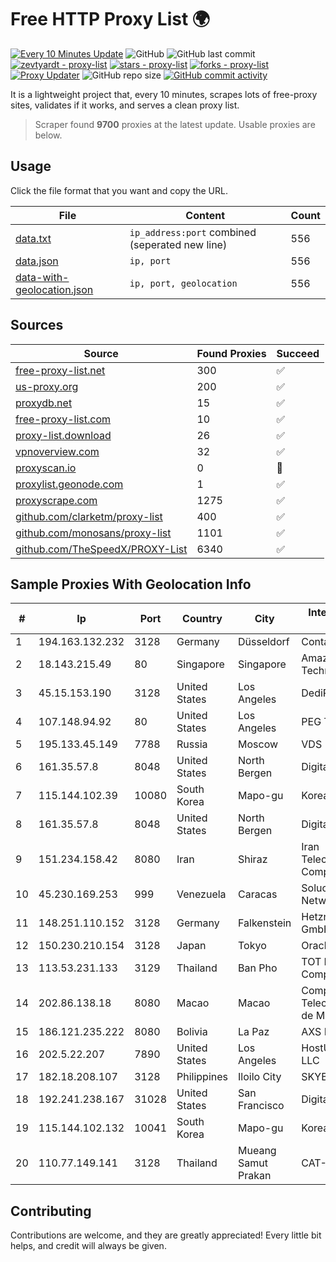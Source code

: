 
# Free HTTP Proxy List 🌍

[![Every 10 Minutes Update](https://github.com/mertguvencli/http-proxy-list/actions/workflows/main.yml/badge.svg?branch=main)](https://github.com/mertguvencli/http-proxy-list/actions/workflows/main.yml)
![GitHub](https://img.shields.io/github/license/mertguvencli/http-proxy-list)
![GitHub last commit](https://img.shields.io/github/last-commit/mertguvencli/http-proxy-list)
[![zevtyardt - proxy-list](https://img.shields.io/static/v1?label=zevtyardt&message=proxy-list&color=blue&logo=github)](https://github.com/zevtyardt/proxy-list "Go to GitHub repo")
[![stars - proxy-list](https://img.shields.io/github/stars/zevtyardt/proxy-list?style=social)](https://github.com/zevtyardt/proxy-list)
[![forks - proxy-list](https://img.shields.io/github/forks/zevtyardt/proxy-list?style=social)](https://github.com/zevtyardt/proxy-list)
[![Proxy Updater](https://github.com/zevtyardt/proxy-list/workflows/Proxy%20Updater/badge.svg)](https://github.com/zevtyardt/proxy-list/actions?query=workflow:"Proxy+Updater")
![GitHub repo size](https://img.shields.io/github/repo-size/zevtyardt/proxy-list)
[![GitHub commit activity](https://img.shields.io/github/commit-activity/m/zevtyardt/proxy-list?logo=commits)](https://github.com/zevtyardt/proxy-list/commits/main)

It is a lightweight project that, every 10 minutes, scrapes lots of free-proxy sites, validates if it works, and serves a clean proxy list.

> Scraper found **9700** proxies at the latest update. Usable proxies are below.

## Usage

Click the file format that you want and copy the URL.

|File|Content|Count|
|----|-------|-----|
|[data.txt](https://raw.githubusercontent.com/mertguvencli/http-proxy-list/main/proxy-list/data.txt)|`ip_address:port` combined (seperated new line)|556|
|[data.json](https://raw.githubusercontent.com/mertguvencli/http-proxy-list/main/proxy-list/data.json)|`ip, port`|556|
|[data-with-geolocation.json](https://raw.githubusercontent.com/mertguvencli/http-proxy-list/main/proxy-list/data-with-geolocation.json)|`ip, port, geolocation`|556|

## Sources

|Source|Found Proxies|Succeed|
|------|-------------|-------|
|[free-proxy-list.net](https://free-proxy-list.net)|300|✅|
|[us-proxy.org](https://www.us-proxy.org)|200|✅|
|[proxydb.net](http://proxydb.net)|15|✅|
|[free-proxy-list.com](https://free-proxy-list.com/?page=&port=&type%5B%5D=http&type%5B%5D=https&up_time=0&search=Search)|10|✅|
|[proxy-list.download](https://www.proxy-list.download/HTTP)|26|✅|
|[vpnoverview.com](https://vpnoverview.com/privacy/anonymous-browsing/free-proxy-servers)|32|✅|
|[proxyscan.io](https://www.proxyscan.io)|0|🚫|
|[proxylist.geonode.com](https://proxylist.geonode.com/api/proxy-list?limit=300&page=1&sort_by=lastChecked&sort_type=desc&protocols=http,https)|1|✅|
|[proxyscrape.com](https://api.proxyscrape.com/v2/?request=displayproxies&protocol=http&timeout=10000&country=all&ssl=all&anonymity=all)|1275|✅|
|[github.com/clarketm/proxy-list](https://raw.githubusercontent.com/clarketm/proxy-list/master/proxy-list-raw.txt)|400|✅|
|[github.com/monosans/proxy-list](https://raw.githubusercontent.com/monosans/proxy-list/main/proxies/http.txt)|1101|✅|
|[github.com/TheSpeedX/PROXY-List](https://raw.githubusercontent.com/TheSpeedX/PROXY-List/master/http.txt)|6340|✅|


## Sample Proxies With Geolocation Info

|#|Ip|Port|Country|City|Internet Service Provider|
|-|--|----|-------|----|-------------------------|
|1|194.163.132.232|3128|Germany|Düsseldorf|Contabo GmbH|
|2|18.143.215.49|80|Singapore|Singapore|Amazon Technologies Inc.|
|3|45.15.153.190|3128|United States|Los Angeles|DediPath|
|4|107.148.94.92|80|United States|Los Angeles|PEG TECH INC|
|5|195.133.45.149|7788|Russia|Moscow|VDS|
|6|161.35.57.8|8048|United States|North Bergen|DigitalOcean, LLC|
|7|115.144.102.39|10080|South Korea|Mapo-gu|Korea Telecom|
|8|161.35.57.8|8048|United States|North Bergen|DigitalOcean, LLC|
|9|151.234.158.42|8080|Iran|Shiraz|Iran Telecommunication Company PJS|
|10|45.230.169.253|999|Venezuela|Caracas|Soluciones DCN Network C.A|
|11|148.251.110.152|3128|Germany|Falkenstein|Hetzner Online GmbH|
|12|150.230.210.154|3128|Japan|Tokyo|Oracle Corporation|
|13|113.53.231.133|3129|Thailand|Ban Pho|TOT Public Company Limited|
|14|202.86.138.18|8080|Macao|Macao|Companhia de Telecomunicacoes de Macau|
|15|186.121.235.222|8080|Bolivia|La Paz|AXS Bolivia S. A.|
|16|202.5.22.207|7890|United States|Los Angeles|HostUS Solutions LLC|
|17|182.18.208.107|3128|Philippines|Iloilo City|SKYBROADBAND|
|18|192.241.238.167|31028|United States|San Francisco|DigitalOcean, LLC|
|19|115.144.102.132|10041|South Korea|Mapo-gu|Korea Telecom|
|20|110.77.149.141|3128|Thailand|Mueang Samut Prakan|CAT-BB|



## Contributing

Contributions are welcome, and they are greatly appreciated! Every
little bit helps, and credit will always be given.

